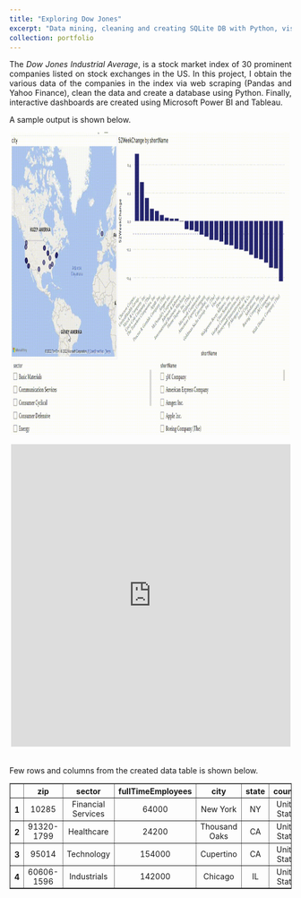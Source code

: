 ```yaml
---
title: "Exploring Dow Jones"
excerpt: "Data mining, cleaning and creating SQLite DB with Python, visualization and interactive dashboard prepared with Power BI & Tableau <br/><img src='https://github.com/Kemalakin/kemalakin.github.io/blob/master/images/dow-jones/dj_pBI.gif?raw=true' width='350'><br/>"
collection: portfolio
---
```

<p align="justify">
The <em> Dow Jones Industrial Average</em>, is a stock market index of 30 prominent companies listed on stock exchanges in the US. In this project, I obtain the various data of the companies in the index via web scraping (Pandas and Yahoo Finance), clean the data and create a database using Python. Finally, interactive dashboards are created using Microsoft Power BI and Tableau. <br/>

A sample output is shown below.

</p>

<p align="center">
  <img src="https://github.com/Kemalakin/kemalakin.github.io/blob/master/images/dow-jones/dj_pBI.gif?raw=true" alt="Numbers" width="99%" height="540">
</p>

<!--
<video width="99%" height="540">
        <source src="/images/dow-jones/dj_pBI.mp4" type="video/mp4">
</video>
-->

<center><iframe src="https://public.tableau.com/views/MSFTStockPrices/MicrosoftStockPrices?:language=en-US&:display_count=n&:origin=viz_share_link&:showVizHome=no&:embed=true" width="99%" height="540" frameborder="0"></iframe></center>

<br/>

Few rows and columns from the created data table is shown below.

<div>
<style scoped>
    .dataframe tbody tr th:only-of-type {
        vertical-align: middle;
    }

    .dataframe tbody tr th {
        vertical-align: top;
    }

    .dataframe thead tr th {
        text-align: center;
    }

    .dataframe tbody tr td {
        text-align: center;
    }
</style>
<table border="1" class="dataframe">
  <thead>
    <tr style="text-align: center;">
      <th></th>
      <th>zip</th>
      <th>sector</th>
      <th>fullTimeEmployees</th>
      <th>city</th>
      <th>state</th>
      <th>country</th>
      <th>website</th>
    </tr>
  </thead>
  <tbody>
    <tr>
      <th>1</th>
      <td>10285</td>
      <td>Financial Services</td>
      <td>64000</td>
      <td>New York</td>
      <td>NY</td>
      <td>United States</td>
      <td>https://www.americanexpress.com</td>
    </tr>
    <tr>
      <th>2</th>
      <td>91320-1799</td>
      <td>Healthcare</td>
      <td>24200</td>
      <td>Thousand Oaks</td>
      <td>CA</td>
      <td>United States</td>
      <td>https://www.amgen.com</td>
    </tr>
    <tr>
      <th>3</th>
      <td>95014</td>
      <td>Technology</td>
      <td>154000</td>
      <td>Cupertino</td>
      <td>CA</td>
      <td>United States</td>
      <td>https://www.apple.com</td>
    </tr>
    <tr>
      <th>4</th>
      <td>60606-1596</td>
      <td>Industrials</td>
      <td>142000</td>
      <td>Chicago</td>
      <td>IL</td>
      <td>United States</td>
      <td>https://www.boeing.com</td>
    </tr>
  </tbody>
</table>
</div>

